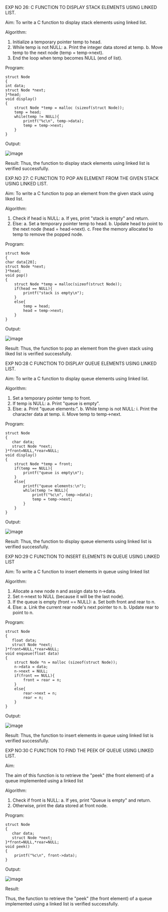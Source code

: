 EXP NO 26: C FUNCTION TO DISPLAY STACK ELEMENTS USING LINKED LIST.

Aim:
To write a C function to display stack elements using linked list.

Algorithm:
1. Initialize a temporary pointer temp to head.
2. While temp is not NULL:
    a. Print the integer data stored at temp.
    b. Move temp to the next node (temp = temp->next).
3. End the loop when temp becomes NULL (end of list).
 
Program:

```
struct Node   
{  
int data;  
struct Node *next;  
}*head;  
void display()  
{
    struct Node *temp = malloc (sizeof(struct Node));
    temp = head;
    while(temp != NULL){
        printf("%c\n", temp->data);
        temp = temp->next;
    }
}
```

Output:

![image](https://github.com/user-attachments/assets/56fd345f-a3e4-41b1-aac1-2579df1c9258)


Result:
Thus, the function to display stack elements using linked list is verified successfully. 



EXP.NO 27: C FUNCTION TO POP AN ELEMENT FROM THE GIVEN STACK USING LINKED LIST.

Aim:
To write a C function to pop an element from the given stack using liked list.

Algorithm:
1. Check if head is NULL:
    a. If yes, print "stack is empty" and return.
2. Else:
    a. Set a temporary pointer temp to head.
    b. Update head to point to the next node (head = head->next).
    c. Free the memory allocated to temp to remove the popped node.
 
Program:

```
struct Node   
{  
char data[20];  
struct Node *next;  
}*head;  
void pop()  
{
    struct Node *temp = malloc(sizeof(struct Node));
    if(head == NULL){
        printf("stack is empty\n");
    }
    else{
        temp = head;
        head = temp->next;
    }
}
```

Output:

![image](https://github.com/user-attachments/assets/513070ef-4517-4965-8e20-71fce0568bba)


Result:
Thus, the function to pop an element from the given stack using liked list is verified successfully.

 
EXP NO:28 C FUNCTION TO DISPLAY QUEUE ELEMENTS USING LINKED LIST.

Aim:
To write a C function to display queue elements using linked list.

Algorithm:
1. Set a temporary pointer temp to front.
2. If temp is NULL:
    a. Print "queue is empty".
3. Else:
    a. Print "queue elements:".
    b. While temp is not NULL:
        i. Print the character data at temp.
        ii. Move temp to temp->next.
 
Program:

```
struct Node
{
   char data;
   struct Node *next;
}*front=NULL,*rear=NULL;
void display()
{
    struct Node *temp = front;
    if(temp == NULL){
        printf("queue is empty\n");
    }
    else{
        printf("queue elements:\n");
        while(temp != NULL){
            printf("%c\n", temp->data);
            temp = temp->next;
        }
    }
}
```

Output:

![image](https://github.com/user-attachments/assets/ff6fdacb-8e03-4e69-905c-6707fb459975)


Result:
Thus, the function to display queue elements using linked list is verified successfully.


 
EXP NO:29 C FUNCTION TO INSERT ELEMENTS IN QUEUE USING LINKED LIST

Aim:
To write a C function to insert elements in queue using linked list

Algorithm:
1. Allocate a new node n and assign data to n->data.
2. Set n->next to NULL (because it will be the last node).
3. If the queue is empty (front == NULL):
   a. Set both front and rear to n.
4. Else:
   a. Link the current rear node's next pointer to n.
   b. Update rear to point to n.

 
Program:

```
struct Node
{
   float data;
   struct Node *next;
}*front=NULL,*rear=NULL;
void enqueue(float data)
{
    struct Node *n = malloc (sizeof(struct Node));
    n->data = data;
    n->next = NULL;
    if(front == NULL){
        front = rear = n;
    }
    else{
        rear->next = n;
        rear = n;
    }
}
```

Output:

![image](https://github.com/user-attachments/assets/877a9350-4035-45fa-b9a8-a626e8a7621c)


Result:
Thus, the function to insert elements in queue using linked list is verified successfully.



EXP NO:30 C FUNCTION TO FIND THE PEEK OF QUEUE USING LINKED LIST.


Aim:

The aim of this function is to retrieve the "peek" (the front element) of a queue implemented using a linked list

Algorithm:

1. Check if front is NULL:
   a. If yes, print "Queue is empty" and return.
2. Otherwise, print the data stored at front node.

Program:

```
struct Node
{
   char data;
   struct Node *next;
}*front=NULL,*rear=NULL;
void peek()
{
    printf("%c\n", front->data);
}
```

Output:

![image](https://github.com/user-attachments/assets/956f90ac-7122-49ed-8b45-2e79bd15313d)


Result:

Thus, the function to retrieve the "peek" (the front element) of a queue implemented using a linked list is verified successfully.


